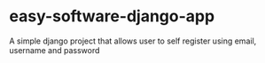 # easy-software-django-app

A simple django project that allows user to self register using
email, username and password

